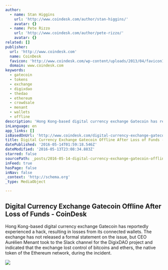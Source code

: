 ```yaml
---
author:
  - name: Stan Higgins
    url: 'http://www.coindesk.com/author/stan-higgins/'
    avatar: {}
  - name: Pete Rizzo
    url: 'http://www.coindesk.com/author/pete-rizzo/'
    avatar: {}
related: []
publisher:
  url: 'http://www.coindesk.com'
  name: CoinDesk
  favicon: 'http://www.coindesk.com/wp-content/uploads/2013/04/favicon1.ico?ffe887'
  domain: www.coindesk.com
keywords:
  - gatecoin
  - tokens
  - exchange
  - digixdao
  - thedao
  - ethereum
  - crowdsale
  - menant
  - wallets
  - offline
description: 'Hong Kong-based digital currency exchange Gatecoin has reportedly experienced a hack, resulting in losses from its connected wallets. The exchange has not released a formal statement on the issue, but CEO Aurélien Menant took to the Slack channel for the DigixDAO project and indicated that the exchange lost control of bitcoins and ethers, the native token of the Ethereum network, during the incident.'
inLanguage: en
app_links: []
isBasedOnUrl: 'http://www.coindesk.com/digital-currency-exchange-gatecoin-reportedly-loses-customer-funds-hack/'
title: Digital Currency Exchange Gatecoin Offline After Loss of Funds - CoinDesk
datePublished: '2016-05-14T01:59:18.546Z'
dateModified: '2016-05-13T23:08:34.883Z'
starred: false
sourcePath: _posts/2016-05-14-digital-currency-exchange-gatecoin-offline-after-loss-of-fun.md
inFeed: true
hasPage: false
inNav: false
_context: 'http://schema.org'
_type: MediaObject

---
```

<article style=""><h1>Digital Currency Exchange Gatecoin Offline After Loss of Funds - CoinDesk</h1><p>Hong Kong-based digital currency exchange Gatecoin has reportedly experienced a hack, resulting in losses from its connected wallets. The exchange has not released a formal statement on the issue, but CEO Aurélien Menant took to the Slack channel for the DigixDAO project and indicated that the exchange lost control of bitcoins and ethers, the native token of the Ethereum network, during the incident.</p><img src="http://media.coindesk.com/2016/05/GC.jpg" /></article>
